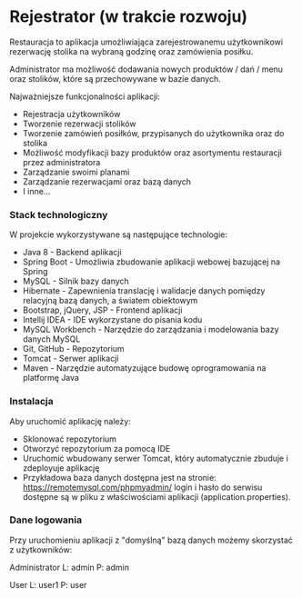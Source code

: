 # Rejestrator (w trakcie rozwoju)

Restauracja to aplikacja umożliwiająca zarejestrowanemu użytkownikowi rezerwację stolika na wybraną godzinę oraz zamówienia posiłku. 

Administrator ma możliwość dodawania nowych produktów / dań / menu oraz stolików, które  są przechowywane w bazie danych.

Najważniejsze funkcjonalności aplikacji:
  - Rejestracja użytkowników
  - Tworzenie rezerwacji stolików
  - Tworzenie zamówień posiłków, przypisanych do użytkownika oraz do stolika
  - Możliwość modyfikacji bazy produktów oraz asortymentu restauracji przez administratora
  - Zarządzanie swoimi planami
  - Zarządzanie rezerwacjami oraz bazą danych
  - I inne...

### Stack technologiczny

W projekcie wykorzystywane są następujące technologie:

* Java 8 - Backend aplikacji
* Spring Boot - Umożliwia zbudowanie aplikacji webowej bazującej na Spring
* MySQL - Silnik bazy danych
* Hibernate - Zapewnienia translację i walidacje danych pomiędzy relacyjną bazą danych, a światem obiektowym
* Bootstrap, jQuery, JSP - Frontend aplikacji
* Intellij IDEA - IDE wykorzystane do pisania kodu
* MySQL Workbench - Narzędzie do zarządzania i modelowania bazy danych MySQL
* Git, GitHub - Repozytorium
* Tomcat - Serwer aplikacji
* Maven - Narzędzie automatyzujące budowę oprogramowania na platformę Java

### Instalacja

Aby uruchomić aplikację należy:
* Sklonować repozytorium
* Otworzyć repozytorium za pomocą IDE 
* Uruchomić wbudowany serwer Tomcat, który automatycznie zbuduje i zdeployuje aplikację
* Przykładowa baza danych dostępna jest na stronie: https://remotemysql.com/phpmyadmin/
  login i hasło do serwisu dostępne są w pliku z właściwościami aplikacji (application.properties).
  
### Dane logowania

Przy uruchomieniu aplikacji z "domyślną" bazą danych możemy skorzystać z użytkowników:

Administrator
L: admin
P: admin

User
L: user1
P: user



